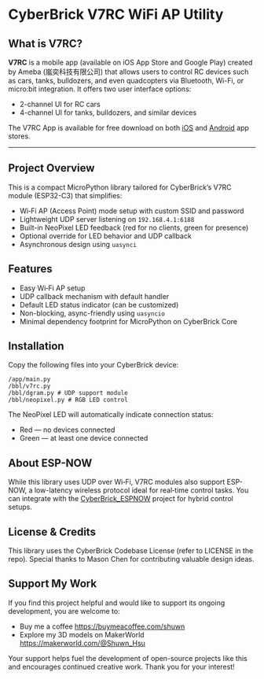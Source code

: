 # CyberBrick V7RC WiFi AP Utility

## What is V7RC?

**V7RC** is a mobile app (available on iOS App Store and Google Play) created by Ameba (嵐奕科技有限公司) that allows users to control RC devices such as cars, tanks, bulldozers, and even quadcopters via Bluetooth, Wi-Fi, or micro:bit integration. It offers two user interface options:

- 2-channel UI for RC cars
- 4-channel UI for tanks, bulldozers, and similar devices

The V7RC App is available for free download on both [iOS](https://apps.apple.com/tw/app/v7rc/id1390983964) and [Android](https://play.google.com/store/apps/details?id=com.v7idea.v7rcliteandroidsdkversion&hl=zh_TW) app stores.

---

## Project Overview

This is a compact MicroPython library tailored for CyberBrick’s V7RC module (ESP32-C3) that simplifies:

- Wi‑Fi AP (Access Point) mode setup with custom SSID and password
- Lightweight UDP server listening on `192.168.4.1:6188`
- Built-in NeoPixel LED feedback (red for no clients, green for presence)
- Optional override for LED behavior and UDP callback
- Asynchronous design using `uasynci`

## Features

- Easy Wi‑Fi AP setup
- UDP callback mechanism with default handler
- Default LED status indicator (can be customized)
- Non-blocking, async-friendly using `uasyncio`
- Minimal dependency footprint for MicroPython on CyberBrick Core

## Installation

Copy the following files into your CyberBrick device:

```shell
/app/main.py
/bbl/v7rc.py
/bbl/dgram.py # UDP support module
/bbl/neopixel.py # RGB LED control
```

The NeoPixel LED will automatically indicate connection status:

- Red — no devices connected
- Green — at least one device connected

## About ESP-NOW

While this library uses UDP over Wi‑Fi, V7RC modules also support ESP-NOW, a low-latency wireless protocol ideal for real‑time control tasks. You can integrate with the [CyberBrick_ESPNOW](https://makerworld.com/en/cyberbrick/api-doc/library/espnow.html) project for hybrid control setups.

## License & Credits

This library uses the CyberBrick Codebase License (refer to LICENSE in the repo).
Special thanks to Mason Chen for contributing valuable design ideas.

## Support My Work

If you find this project helpful and would like to support its ongoing development, you are welcome to:

- Buy me a coffee https://buymeacoffee.com/shuwn
- Explore my 3D models on MakerWorld https://makerworld.com/@Shuwn_Hsu

Your support helps fuel the development of open-source projects like this and encourages continued creative work. Thank you for your interest!
